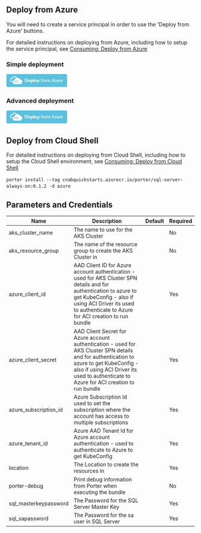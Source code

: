 ## Deploy from Azure


You will need to create a service principal in order to use the 'Deploy from Azure' buttons.


For detailed instructions on deploying from Azure, including how to setup the service principal, see [Consuming: Deploy from Azure](../../consuming.md#deploy-from-azure)

### Simple deployment


<a href="https://portal.azure.com/#create/Microsoft.Template/uri/https%3A%2F%2Fraw.githubusercontent.com%2Fendjin%2FCNAB.Quickstarts%2Fmaster%2Fporter%2Fsql-server-always-on%2Fazuredeploy-simple.json" target="_blank"><img src="https://raw.githubusercontent.com/endjin/CNAB.Quickstarts/master/images/Deploy-from-Azure.png"/></a>

### Advanced deployment


<a href="https://portal.azure.com/#create/Microsoft.Template/uri/https%3A%2F%2Fraw.githubusercontent.com%2Fendjin%2FCNAB.Quickstarts%2Fmaster%2Fporter%2Fsql-server-always-on%2Fazuredeploy-advanced.json" target="_blank"><img src="https://raw.githubusercontent.com/endjin/CNAB.Quickstarts/master/images/Deploy-from-Azure.png"/></a>


## Deploy from Cloud Shell


For detailed instructions on deploying from Cloud Shell, including how to setup the Cloud Shell environment, see [Consuming: Deploy from Cloud Shell](../../consuming.md#deploy-from-cloud-shell)


```porter install --tag cnabquickstarts.azurecr.io/porter/sql-server-always-on:0.1.2 -d azure```


## Parameters and Credentials

 | Name | Description | Default | Required | 
 | --- | --- | --- | --- | 
 | aks_cluster_name | The name to use for the AKS Cluster |  | No
aks_resource_group | The name of the resource group to create the AKS Cluster in |  | No
azure_client_id | AAD Client ID for Azure account authentication - used for AKS Cluster SPN details and for authentication to azure to get KubeConfig - also if using ACI Driver  its used to authenticate to Azure for ACI creation to run bundle |  | Yes
azure_client_secret | AAD Client Secret for Azure account authentication - used for AKS Cluster SPN details and for authentication to azure to get KubeConfig - also if using ACI Driver  its used to authenticate to Azure for ACI creation to run bundle |  | Yes
azure_subscription_id | Azure Subscription Id used to set the subscription where the account has access to multiple subscriptions |  | Yes
azure_tenant_id | Azure AAD Tenant Id for Azure account authentication - used to authenticate to Azure to get KubeConfig |  | Yes
location | The Location to create the resources in |  | Yes
porter-debug | Print debug information from Porter when executing the bundle |  | No
sql_masterkeypassword | The Password for the SQL Server Master Key |  | Yes
sql_sapassword | The Password for the sa user in SQL Server |  | Yes | 
